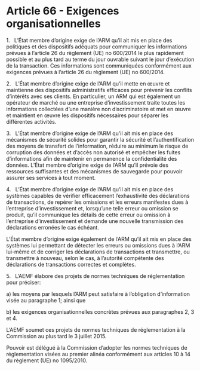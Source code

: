 # Article 66 - Exigences organisationnelles


1.   L’État membre d’origine exige de l’ARM qu’il ait mis en place des politiques et des dispositifs adéquats pour communiquer les informations prévues à l’article 26 du règlement (UE) no 600/2014 le plus rapidement possible et au plus tard au terme du jour ouvrable suivant le jour d’exécution de la transaction. Ces informations sont communiquées conformément aux exigences prévues à l’article 26 du règlement (UE) no 600/2014.

2.   L’État membre d’origine exige de l’ARM qu’il mette en œuvre et maintienne des dispositifs administratifs efficaces pour prévenir les conflits d’intérêts avec ses clients. En particulier, un ARM qui est également un opérateur de marché ou une entreprise d’investissement traite toutes les informations collectées d’une manière non discriminatoire et met en œuvre et maintient en œuvre les dispositifs nécessaires pour séparer les différentes activités.

3.   L’État membre d’origine exige de l’ARM qu’il ait mis en place des mécanismes de sécurité solides pour garantir la sécurité et l’authentification des moyens de transfert de l’information, réduire au minimum le risque de corruption des données et d’accès non autorisé et empêcher les fuites d’informations afin de maintenir en permanence la confidentialité des données. L’État membre d’origine exige de l’ARM qu’il prévoie des ressources suffisantes et des mécanismes de sauvegarde pour pouvoir assurer ses services à tout moment.

4.   L’État membre d’origine exige de l’ARM qu’il ait mis en place des systèmes capables de vérifier efficacement l’exhaustivité des déclarations de transactions, de repérer les omissions et les erreurs manifestes dues à l’entreprise d’investissement et, lorsqu’une telle erreur ou omission se produit, qu’il communique les détails de cette erreur ou omission à l’entreprise d’investissement et demande une nouvelle transmission des déclarations erronées le cas échéant.

L’État membre d’origine exige également de l’ARM qu’il ait mis en place des systèmes lui permettant de détecter les erreurs ou omissions dues à l’ARM lui-même et de corriger les déclarations de transactions et transmettre, ou transmettre à nouveau, selon le cas, à l’autorité compétente des déclarations de transactions correctes et complètes.

5.   L’AEMF élabore des projets de normes techniques de réglementation pour préciser:

a) les moyens par lesquels l’ARM peut satisfaire à l’obligation d’information visée au paragraphe 1; ainsi que

b) les exigences organisationnelles concrètes prévues aux paragraphes 2, 3 et 4.

L’AEMF soumet ces projets de normes techniques de réglementation à la Commission au plus tard le 3 juillet 2015.

Pouvoir est délégué à la Commission d’adopter les normes techniques de réglementation visées au premier alinéa conformément aux articles 10 à 14 du règlement (UE) no 1095/2010.
